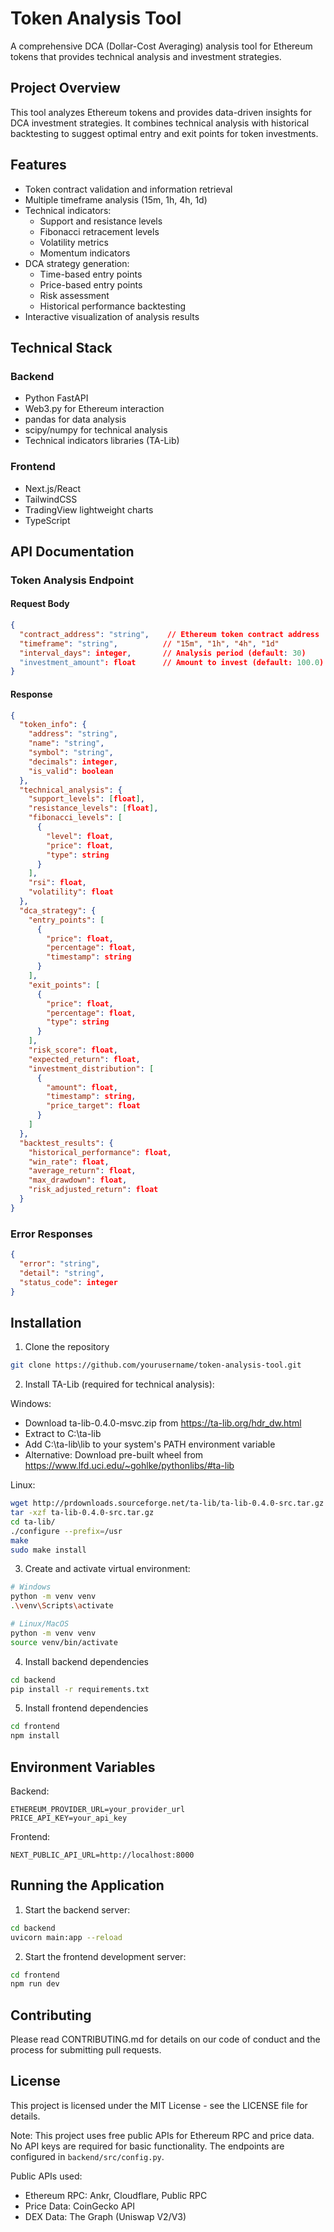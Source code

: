 # Token Analysis Tool

A comprehensive DCA (Dollar-Cost Averaging) analysis tool for Ethereum tokens that provides technical analysis and investment strategies.

## Project Overview

This tool analyzes Ethereum tokens and provides data-driven insights for DCA investment strategies. It combines technical analysis with historical backtesting to suggest optimal entry and exit points for token investments.

## Features

- Token contract validation and information retrieval
- Multiple timeframe analysis (15m, 1h, 4h, 1d)
- Technical indicators:
  - Support and resistance levels
  - Fibonacci retracement levels
  - Volatility metrics
  - Momentum indicators
- DCA strategy generation:
  - Time-based entry points
  - Price-based entry points
  - Risk assessment
  - Historical performance backtesting
- Interactive visualization of analysis results

## Technical Stack

### Backend
- Python FastAPI
- Web3.py for Ethereum interaction
- pandas for data analysis
- scipy/numpy for technical analysis
- Technical indicators libraries (TA-Lib)

### Frontend
- Next.js/React
- TailwindCSS
- TradingView lightweight charts
- TypeScript

## API Documentation

### Token Analysis Endpoint

#### Request Body
```json
{
  "contract_address": "string",    // Ethereum token contract address
  "timeframe": "string",          // "15m", "1h", "4h", "1d"
  "interval_days": integer,       // Analysis period (default: 30)
  "investment_amount": float      // Amount to invest (default: 100.0)
}
```

#### Response
```json
{
  "token_info": {
    "address": "string",
    "name": "string",
    "symbol": "string",
    "decimals": integer,
    "is_valid": boolean
  },
  "technical_analysis": {
    "support_levels": [float],
    "resistance_levels": [float],
    "fibonacci_levels": [
      {
        "level": float,
        "price": float,
        "type": string
      }
    ],
    "rsi": float,
    "volatility": float
  },
  "dca_strategy": {
    "entry_points": [
      {
        "price": float,
        "percentage": float,
        "timestamp": string
      }
    ],
    "exit_points": [
      {
        "price": float,
        "percentage": float,
        "type": string
      }
    ],
    "risk_score": float,
    "expected_return": float,
    "investment_distribution": [
      {
        "amount": float,
        "timestamp": string,
        "price_target": float
      }
    ]
  },
  "backtest_results": {
    "historical_performance": float,
    "win_rate": float,
    "average_return": float,
    "max_drawdown": float,
    "risk_adjusted_return": float
  }
}
```

### Error Responses

```json
{
  "error": "string",
  "detail": "string",
  "status_code": integer
}
```

## Installation

1. Clone the repository
```bash
git clone https://github.com/yourusername/token-analysis-tool.git
```

2. Install TA-Lib (required for technical analysis):

Windows:
- Download ta-lib-0.4.0-msvc.zip from https://ta-lib.org/hdr_dw.html
- Extract to C:\ta-lib
- Add C:\ta-lib\lib to your system's PATH environment variable
- Alternative: Download pre-built wheel from https://www.lfd.uci.edu/~gohlke/pythonlibs/#ta-lib

Linux:
```bash
wget http://prdownloads.sourceforge.net/ta-lib/ta-lib-0.4.0-src.tar.gz
tar -xzf ta-lib-0.4.0-src.tar.gz
cd ta-lib/
./configure --prefix=/usr
make
sudo make install
```

3. Create and activate virtual environment:
```bash
# Windows
python -m venv venv
.\venv\Scripts\activate

# Linux/MacOS
python -m venv venv
source venv/bin/activate
```

4. Install backend dependencies
```bash
cd backend
pip install -r requirements.txt
```

5. Install frontend dependencies
```bash
cd frontend
npm install
```

## Environment Variables

Backend:
```env
ETHEREUM_PROVIDER_URL=your_provider_url
PRICE_API_KEY=your_api_key
```

Frontend:
```env
NEXT_PUBLIC_API_URL=http://localhost:8000
```

## Running the Application

1. Start the backend server:
```bash
cd backend
uvicorn main:app --reload
```

2. Start the frontend development server:
```bash
cd frontend
npm run dev
```

## Contributing

Please read CONTRIBUTING.md for details on our code of conduct and the process for submitting pull requests.

## License

This project is licensed under the MIT License - see the LICENSE file for details.

Note: This project uses free public APIs for Ethereum RPC and price data. No API keys are required for basic functionality. The endpoints are configured in `backend/src/config.py`.

Public APIs used:
- Ethereum RPC: Ankr, Cloudflare, Public RPC
- Price Data: CoinGecko API
- DEX Data: The Graph (Uniswap V2/V3)